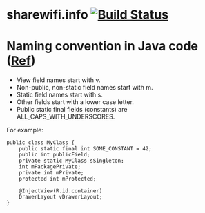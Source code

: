 sharewifi.info [![Build Status](https://api.shippable.com/projects/551732065ab6cc1352ae3af8/badge?branchName=master)](https://app.shippable.com/projects/551732065ab6cc1352ae3af8/builds/latest)
===============

# Naming convention in Java code ([Ref](http://source.android.com/source/code-style.html#follow-field-naming-conventions))

- View field names start with v.
- Non-public, non-static field names start with m.
- Static field names start with s.
- Other fields start with a lower case letter.
- Public static final fields (constants) are ALL_CAPS_WITH_UNDERSCORES.

For example:

```
public class MyClass {
    public static final int SOME_CONSTANT = 42;
    public int publicField;
    private static MyClass sSingleton;
    int mPackagePrivate;
    private int mPrivate;
    protected int mProtected;
    
    @InjectView(R.id.container)
    DrawerLayout vDrawerLayout;
}
```